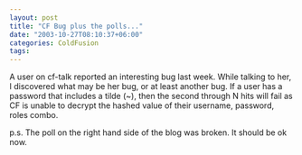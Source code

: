 ```yaml
---
layout: post
title: "CF Bug plus the polls..."
date: "2003-10-27T08:10:37+06:00"
categories: ColdFusion 
tags: 
---
```


A user on cf-talk reported an interesting bug last week. While talking to her, I discovered what may be her bug, or at least another bug. If a user has a password that includes a tilde (~), then the second through N hits will fail as CF is unable to decrypt the hashed value of their username, password, roles combo. 

p.s. The poll on the right hand side of the blog was broken. It should be ok now.